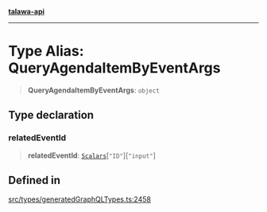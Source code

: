 [**talawa-api**](../../../README.md)

***

# Type Alias: QueryAgendaItemByEventArgs

> **QueryAgendaItemByEventArgs**: `object`

## Type declaration

### relatedEventId

> **relatedEventId**: [`Scalars`](Scalars.md)\[`"ID"`\]\[`"input"`\]

## Defined in

[src/types/generatedGraphQLTypes.ts:2458](https://github.com/Suyash878/talawa-api/blob/f376d03c37e9acd046e7cc983947432c95f74442/src/types/generatedGraphQLTypes.ts#L2458)

